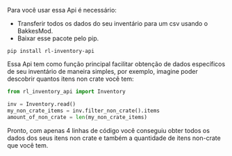 Para você usar essa Api é necessário:
- Transferir todos os dados do seu inventário para um csv usando o BakkesMod.
- Baixar esse pacote pelo pip.

```
pip install rl-inventory-api
```

Essa Api tem como função principal facilitar obtenção de dados específicos de seu inventário de maneira simples,
por exemplo, imagine poder descobrir quantos itens non crate você tem:

```py
from rl_inventory_api import Inventory

inv = Inventory.read()
my_non_crate_items = inv.filter_non_crate().items
amount_of_non_crate = len(my_non_crate_items)
```
Pronto, com apenas 4 linhas de código você conseguiu obter todos os dados dos seus itens non crate e também a quantidade
de itens non-crate que você tem.